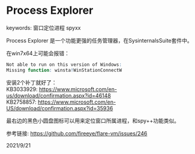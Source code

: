 # Process Explorer

keywords: 窗口定位进程 spyxx  

Process Explorer 是一个功能更强的任务管理器，在SysinternalsSuite套件中。  

在win7x64上可能会报错：  
```r
Not able to run on this version of Windows:
Missing function: winsta!WinStationConnectW
```

安装2个补丁就好了：  
KB3033929: https://www.microsoft.com/en-us/download/confirmation.aspx?id=46148  
KB2758857: https://www.microsoft.com/en-US/download/confirmation.aspx?id=35936  

最右边的黑色小圆盘图标可以用来定位窗口所属进程，和spy++功能类似。  


参考链接: https://github.com/fireeye/flare-vm/issues/246  


2021/9/21  
